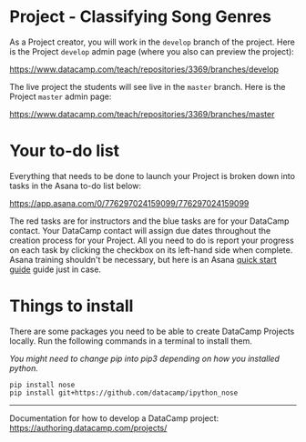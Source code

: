 # Project - Classifying Song Genres

As a Project creator, you will work in the `develop` branch of the project. Here is the Project `develop` admin page (where you also can preview the project):

https://www.datacamp.com/teach/repositories/3369/branches/develop

The live project the students will see live in the `master` branch. Here is the Project `master` admin page: 

https://www.datacamp.com/teach/repositories/3369/branches/master

# Your to-do list

Everything that needs to be done to launch your Project is broken down into tasks in the Asana to-do list below:

https://app.asana.com/0/776297024159099/776297024159099

The red tasks are for instructors and the blue tasks are for your DataCamp contact. Your DataCamp contact will assign due dates throughout the creation process for your Project. All you need to do is report your progress on each task by clicking the checkbox on its left-hand side when complete. Asana training shouldn't be necessary, but here is an Asana [quick start guide](https://asana.com/guide/get-started/begin/quick-start) guide just in case.

# Things to install

There are some packages you need to be able to create DataCamp Projects locally. Run the following commands in a terminal to install them.

*You might need to change pip into pip3 depending on how you installed python.*

```
pip install nose
pip install git+https://github.com/datacamp/ipython_nose
```

---

Documentation for how to develop a DataCamp project: https://authoring.datacamp.com/projects/
